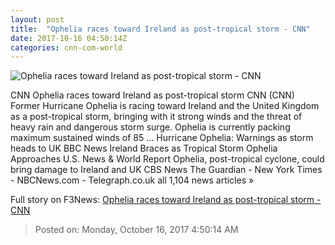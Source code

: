 ```yaml
---
layout: post
title:  "Ophelia races toward Ireland as post-tropical storm - CNN"
date: 2017-10-16 04:50:14Z
categories: cnn-com-world
---
```


![Ophelia races toward Ireland as post-tropical storm - CNN](http://cdn.cnn.com/cnnnext/dam/assets/171016154341-ophelia-9p-sun-utc-super-tease.jpg)

CNN Ophelia races toward Ireland as post-tropical storm CNN (CNN) Former Hurricane Ophelia is racing toward Ireland and the United Kingdom as a post-tropical storm, bringing with it strong winds and the threat of heavy rain and dangerous storm surge. Ophelia is currently packing maximum sustained winds of 85 ... Hurricane Ophelia: Warnings as storm heads to UK BBC News Ireland Braces as Tropical Storm Ophelia Approaches U.S. News & World Report Ophelia, post-tropical cyclone, could bring damage to Ireland and UK CBS News The Guardian - New York Times - NBCNews.com - Telegraph.co.uk all 1,104 news articles »


Full story on F3News: [Ophelia races toward Ireland as post-tropical storm - CNN](http://www.f3nws.com/n/fcYMFD)

> Posted on: Monday, October 16, 2017 4:50:14 AM
